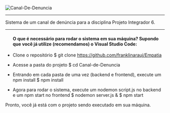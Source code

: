 ![Canal-De-Denuncia](https://user-images.githubusercontent.com/51242246/98612320-aca67a00-22d2-11eb-97b3-5f2c7261b68b.jpg)

---------------------------------------------------------------------------------------------------------------------------------------------------------------------------------

Sistema de um canal de denúncia para a disciplina Projeto Integrador 6.

---------------------------------------------------------------------------------------------------------------------------------------------------------------------------------

<ul><h4>O que é necessário para rodar o sistema em sua máquina? Supondo que você já utilize (recomendamos) o Visual Studio Code:</h4></ul>

- Clone o repositório
    $ git clone https://github.com/franklinarauj/Empatia

- Acesse a pasta do projeto
    $ cd Canal-de-Denuncia
    
- Entrando em cada pasta de uma vez (backend e frontend), execute um npm install
    $ npm install
    
- Agora para rodar o sistema, execute um nodemon script.js no backend e um npm start no frontend
    $ nodemon server.js &  $ npm start
  
Pronto, você já está com o projeto sendo executado em sua máquina.
